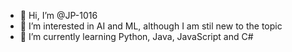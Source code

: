 - 👋 Hi, I’m @JP-1016
- 👀 I’m interested in AI and ML, although I am stil new to the topic
- 🌱 I’m currently learning Python, Java, JavaScript and C#

<!---
JP-1016/JP-1016 is a ✨ special ✨ repository because its `README.md` (this file) appears on your GitHub profile.
You can click the Preview link to take a look at your changes.
--->
